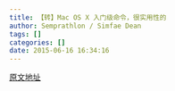 ```yaml
---
title: 【转】Mac OS X 入门级命令，很实用性的
author: Semprathlon / Simfae Dean
tags: []
categories: []
date: 2015-06-16 16:34:16
---
```

[原文地址](http://blog.csdn.net/itianyi/article/details/8603185)